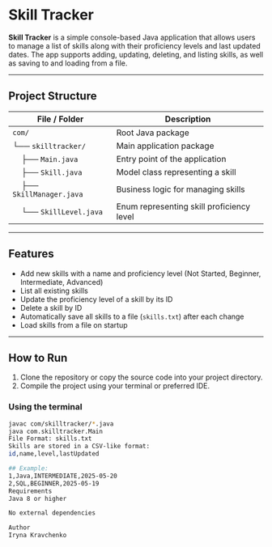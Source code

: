 # Skill Tracker

**Skill Tracker** is a simple console-based Java application that allows users to manage a list of skills along with their proficiency levels and last updated dates. The app supports adding, updating, deleting, and listing skills, as well as saving to and loading from a file.

---

## Project Structure

| File / Folder              | Description                                 |
|---------------------------|---------------------------------------------|
| `com/`                    | Root Java package                           |
| └── `skilltracker/`       | Main application package                    |
| &nbsp;&nbsp;&nbsp;&nbsp;├── `Main.java`         | Entry point of the application           |
| &nbsp;&nbsp;&nbsp;&nbsp;├── `Skill.java`        | Model class representing a skill         |
| &nbsp;&nbsp;&nbsp;&nbsp;├── `SkillManager.java` | Business logic for managing skills       |
| &nbsp;&nbsp;&nbsp;&nbsp;└── `SkillLevel.java`   | Enum representing skill proficiency level|




---

## Features

- Add new skills with a name and proficiency level (Not Started, Beginner, Intermediate, Advanced)  
- List all existing skills  
- Update the proficiency level of a skill by its ID  
- Delete a skill by ID  
- Automatically save all skills to a file (`skills.txt`) after each change  
- Load skills from a file on startup  

---

## How to Run

1. Clone the repository or copy the source code into your project directory.  
2. Compile the project using your terminal or preferred IDE.

### Using the terminal

```bash
javac com/skilltracker/*.java
java com.skilltracker.Main
File Format: skills.txt
Skills are stored in a CSV-like format:
id,name,level,lastUpdated

## Example:
1,Java,INTERMEDIATE,2025-05-20
2,SQL,BEGINNER,2025-05-19
Requirements
Java 8 or higher

No external dependencies

Author
Iryna Kravchenko


